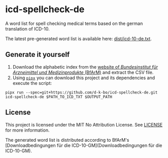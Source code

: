 # icd-spellcheck-de

A word list for spell checking medical terms based on the german translation of ICD-10.

The latest pre-generated word list is available here: [dist/icd-10-de.txt](dist/icd-10-de.txt).

## Generate it yourself

1. Download the alphabetic index from the [website of _Bundesinstitut für Arzneimittel und Medizinprodukte_ (BfArM)](https://www.bfarm.de/SharedDocs/Downloads/DE/Kodiersysteme/klassifikationen/icd-10-gm/version2023/icd10gm2023alpha-txt_zip.html) and extract the CSV file.
2. Using [`pipx`](https://pypa.github.io/pipx/) you can download this project and its dependencies and execute the script:

```
pipx run --spec=git+https://github.com/d-k-bo/icd-spellcheck-de.git icd-spellcheck-de $PATH_TO_ICD_TXT $OUTPUT_PATH
```

## License

This project is licensed under the MIT No Attribution License. See [LICENSE](LICENSE) for more information.

The generated word list is distributed according to BfArM's [Downloadbedingungen für die ICD-10-GM](Downloadbedingungen für die ICD-10-GM).
